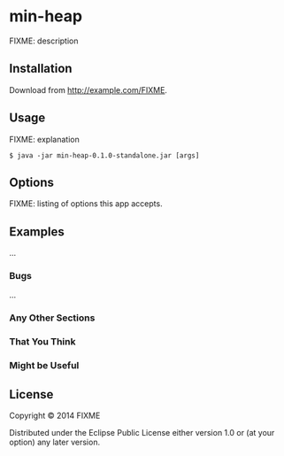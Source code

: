 # min-heap

FIXME: description

## Installation

Download from http://example.com/FIXME.

## Usage

FIXME: explanation

    $ java -jar min-heap-0.1.0-standalone.jar [args]

## Options

FIXME: listing of options this app accepts.

## Examples

...

### Bugs

...

### Any Other Sections
### That You Think
### Might be Useful

## License

Copyright © 2014 FIXME

Distributed under the Eclipse Public License either version 1.0 or (at
your option) any later version.
